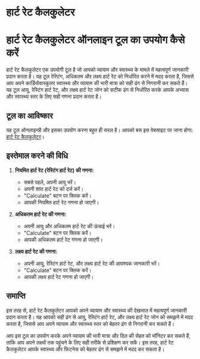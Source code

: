 हार्ट रेट कैलकुलेटर
===================

हार्ट रेट कैलकुलेटर ऑनलाइन टूल का उपयोग कैसे करें
=================================================

हार्ट रेट कैलकुलेटर एक उपयोगी टूल है जो आपको व्यायाम और स्वास्थ्य के मामले में महत्वपूर्ण जानकारी प्रदान करता है। यह टूल रेस्टिंग, अधिकतम और लक्ष्य हार्ट रेट को निर्धारित करने में मदद करता है, जिससे आप अपने कार्डियोवास्कुलर स्वास्थ्य और व्यायाम की भारी मात्रा को सही ढंग से निगरानी कर सकते हैं। यह टूल आयु, रेस्टिंग हार्ट रेट, और लक्ष्य हार्ट रेट जोन को सटीक ढंग से निर्धारित करके आपके अभ्यास और स्वास्थ्य स्तर के लिए सही गणना प्रदान करता है।

टूल का आविष्कार
---------------

यह टूल ऑनलाइनहै और इसका उपयोग करना बहुत ही सरल है। आपको बस इस वेबसाइट पर जाना होगा: [हार्ट रेट कैलकुलेटर](https://www.onlinecalculatorsfree.com/hi/fitness/heart-rate-calculator.html)।

इस्तेमाल करने की विधि
---------------------

1. **नियमित हार्ट रेट (रेस्टिंग हार्ट रेट) की गणना:**
    
    
    - सबसे पहले, अपनी आयु भरें।
    - अपनी शांत हार्ट रेट को दर्ज करें।
    - "Calculate" बटन पर क्लिक करें।
    - आपकी नियमित हार्ट रेट गणना हो जाएगी।
2. **अधिकतम हार्ट रेट की गणना:**
    
    
    - अपनी आयु और अधिकतम हार्ट रेट की ऊंचाई भरें।
    - "Calculate" बटन पर क्लिक करें।
    - आपकी अधिकतम हार्ट रेट गणना हो जाएगी।
3. **लक्ष्य हार्ट रेट की गणना:**
    
    
    - अपनी आयु, रेस्टिंग हार्ट रेट, और लक्ष्य हार्ट रेट की आवश्यक जानकारी भरें।
    - "Calculate" बटन पर क्लिक करें।
    - आपकी लक्ष्य हार्ट रेट गणना हो जाएगी।

समाप्ति
-------

इस तरह से, हार्ट रेट कैलकुलेटर आपको अपने व्यायाम और स्वास्थ्य की देखभाल में महत्वपूर्ण जानकारी प्रदान करता है। यह आपको सही ढंग से आयु, रेस्टिंग हार्ट रेट, और लक्ष्य हार्ट रेट जोन को समझने में मदद करता है, जिससे आप अपने व्यायाम और स्वास्थ्य स्तर को बेहतर ढंग से निगरानी कर सकते हैं।

आप इस टूल का उपयोग करके अपने व्यायाम की भारी मात्रा और दिल की सेहत को मॉनिटर कर सकते हैं, ताकि आप अपने लक्ष्यों तक पहुंचने के लिए सही तरीके से प्रशिक्षण कर सकें। इस तरह, हार्ट रेट कैलकुलेटर आपके स्वास्थ्य और फिटनेस को बेहतर ढंग से समझने में मदद कर सकता है।